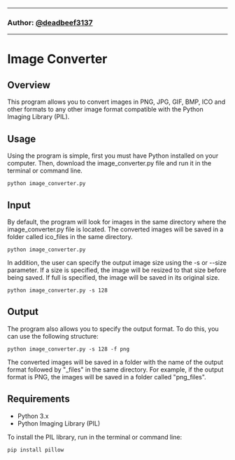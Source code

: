 ***
### Author: [@deadbeef3137](https://github.com/deadbeef3137)
***

# Image Converter

## Overview
This program allows you to convert images in PNG, JPG, GIF, BMP, ICO and other formats to any other image format compatible with the Python Imaging Library (PIL).

## Usage
Using the program is simple, first you must have Python installed on your computer. Then, download the image_converter.py file and run it in the terminal or command line.
```
python image_converter.py
```

## Input
By default, the program will look for images in the same directory where the image_converter.py file is located. The converted images will be saved in a folder called ico_files in the same directory.

```
python image_converter.py
```

In addition, the user can specify the output image size using the -s or --size parameter. If a size is specified, the image will be resized to that size before being saved. If full is specified, the image will be saved in its original size.

```
python image_converter.py -s 128
```

## Output
The program also allows you to specify the output format. To do this, you can use the following structure:
```
python image_converter.py -s 128 -f png
```

The converted images will be saved in a folder with the name of the output format followed by "_files" in the same directory. For example, if the output format is PNG, the images will be saved in a folder called "png_files".

## Requirements
- Python 3.x
- Python Imaging Library (PIL)

To install the PIL library, run in the terminal or command line:

```
pip install pillow
```
